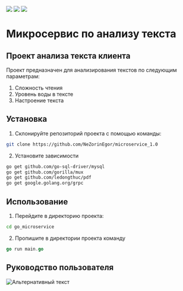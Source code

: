 
<img src="https://img.shields.io/badge/Golang-007d9c?style=for-the-badge&logo=Go&logoColor=ffffff"/>  <img src="https://img.shields.io/badge/++-369?style=for-the-badge&logo=C&logoColor=ffffff"/>  <img src="https://img.shields.io/badge/gRpc-399?style=for-the-badge&logo=&logoColor=000000"/> 





# Микросервис по анализу текста

## Проект анализа текста клиента
Проект предназначен для анализирования текстов по следующим параметрам:
1. Сложность чтения
2. Уровень воды в тексте
3. Настроение текста

## Установка 

1. Склонируйте репозиторий проекта с помощью команды:
```bash
git clone https://github.com/NeZorinEgor/microservice_1.0
```

2. Установите зависимости
```bash
go get github.com/go-sql-driver/mysql
go get github.com/gorilla/mux
go get github.com/ledongthuc/pdf
go get google.golang.org/grpc
```

## Использование

1. Перейдите в директорию проекта:
```bash
cd go_microservice
```

2. Пропишите в директории проекта команду

```go
go run main.go
```


## Руководство пользователя

![Альтернативный текст](https://github.com/NeZorinEgor/microservice_1.0/blob/main/static/screen.gif?raw=true)

##
